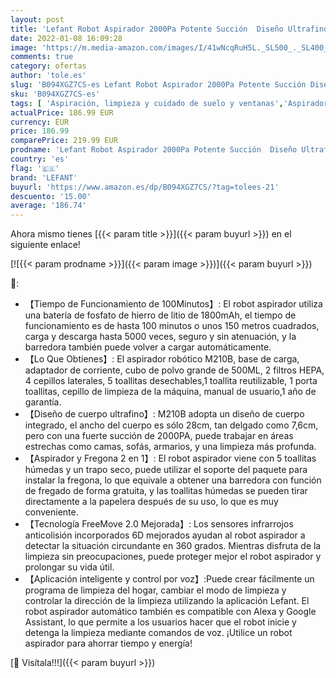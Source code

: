 ```yaml
---
layout: post
title: 'Lefant Robot Aspirador 2000Pa Potente Succión  Diseño Ultrafino con Tecnología Mejorada De Sensor de Colisión 6D  Ideal para Pelo de Animales  Alfombras y Suelos Duros  WiFi / Alexa / App  M210B'
date: 2022-01-08 16:09:28
image: 'https://m.media-amazon.com/images/I/41wNcqRuH5L._SL500_._SL400_.jpg'
comments: true
category: ofertas
author: 'tole.es'
slug: 'B094XGZ7CS-es Lefant Robot Aspirador 2000Pa Potente Succión Diseño...'
sku: 'B094XGZ7CS-es'
tags: [ 'Aspiración, limpieza y cuidado de suelo y ventanas','Aspiradoras','Hogar y cocina','Robots aspiradores','alexa','lefant', ]
actualPrice: 186.99 EUR
currency: EUR
price: 186.99
comparePrice: 219.99 EUR
prodname: 'Lefant Robot Aspirador 2000Pa Potente Succión  Diseño Ultrafino con Tecnología Mejorada De Sensor de Colisión 6D  Ideal para Pelo de Animales  Alfombras y Suelos Duros  WiFi / Alexa / App  M210B'
country: 'es'
flag: '🇪🇸'
brand: 'LEFANT'
buyurl: 'https://www.amazon.es/dp/B094XGZ7CS/?tag=tolees-21'
descuento: '15.00'
average: '186.74'
---
```


Ahora mismo tienes [{{< param title >}}]({{< param buyurl >}}) en el siguiente enlace!

[![{{< param prodname >}}]({{< param image >}})]({{< param buyurl >}})

🔎:

- 【Tiempo de Funcionamiento de 100Minutos】: El robot aspirador utiliza una batería de fosfato de hierro de litio de 1800mAh, el tiempo de funcionamiento es de hasta 100 minutos o unos 150 metros cuadrados, carga y descarga hasta 5000 veces, seguro y sin atenuación, y la barredora también puede volver a cargar automáticamente.
- 【Lo Que Obtienes】: El aspirador robótico M210B, base de carga, adaptador de corriente, cubo de polvo grande de 500ML, 2 filtros HEPA, 4 cepillos laterales, 5 toallitas desechables,1 toallita reutilizable, 1 porta toallitas, cepillo de limpieza de la máquina, manual de usuario,1 año de garantía.
- 【Diseño de cuerpo ultrafino】: M210B adopta un diseño de cuerpo integrado, el ancho del cuerpo es sólo 28cm, tan delgado como 7,6cm, pero con una fuerte succión de 2000PA, puede trabajar en áreas estrechas como camas, sofás, armarios, y una limpieza más profunda.
- 【Aspirador y Fregona 2 en 1】: El robot aspirador viene con 5 toallitas húmedas y un trapo seco, puede utilizar el soporte del paquete para instalar la fregona, lo que equivale a obtener una barredora con función de fregado de forma gratuita, y las toallitas húmedas se pueden tirar directamente a la papelera después de su uso, lo que es muy conveniente.
- 【Tecnología FreeMove 2.0 Mejorada】: Los sensores infrarrojos anticolisión incorporados 6D mejorados ayudan al robot aspirador a detectar la situación circundante en 360 grados. Mientras disfruta de la limpieza sin preocupaciones, puede proteger mejor el robot aspirador y prolongar su vida útil.
- 【Aplicación inteligente y control por voz】:Puede crear fácilmente un programa de limpieza del hogar, cambiar el modo de limpieza y controlar la dirección de la limpieza utilizando la aplicación Lefant. El robot aspirador automático también es compatible con Alexa y Google Assistant, lo que permite a los usuarios hacer que el robot inicie y detenga la limpieza mediante comandos de voz. ¡Utilice un robot aspirador para ahorrar tiempo y energía!

[🛒 Visítala!!!]({{< param buyurl >}})

